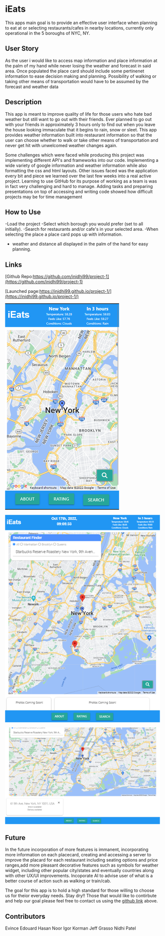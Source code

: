 # iEats
This apps main goal is to provide an effective user interface when planning to eat at or selecting restaurants/cafes in nearby locations, currently only operational in the 5 boroughs of NYC, NY. 

## User Story

As the user i would like to access map information and place information at the palm of my hand while never losing the weather and forecast in said area. 
Once populated the place card should include some pertinenet information to ease decision making and planning.
Possibility of walking or taking other means of transportation would have to be assumed by the forecast and weather data

## Description

This app is meant to improve quality of life for those users who hate bad weather but still want to go out with their friends. Ever planned to go out with your friends in approximately 3 hours only to find out when you leave the house looking immaculate that it begins to rain, snow or sleet. This app provides weather information built into restaurant information so that the user can choose whether to walk or take other means of transportation and never get hit with unwelcomed weather changes again.

Some challenges which were faced while producing this project was implementing different API's and frameworks into our code. Implementing a wide variety of google information and weather information while also formatting the css and html layouts. Other issues faced was the application every bit and piece we learned over the last few weeks into a real active project. Learning to use GitHub for its purpose of working as a team is was in fact very challenging and hard to manage. Adding tasks and preparing presentations on top of accessing and writing code showed how difficult projects may be for time management

## How to Use
-Load the project
-Select which borough you would prefer (set to all initially).
-Search for restaurants and/or cafe's in your selected area.
-When selecting the place a place card pops up with information.
- weather and distance all displayed in the palm of the hand for easy planning.

## Links
[Github Repo:https://github.com/inidhi99/project-1](https://github.com/inidhi99/project-1)

[Launched page:https://inidhi99.github.io/project-1/](https://inidhi99.github.io/project-1/)

![Phone](/assets/images/Readme%20images/Website.png)

![iPad](/assets/images/Readme%20images/iPad.png)

![PC](/assets/images/Readme%20images/PC.png)

## Future

In the future incorporation of more features is immanent, incorporating more information on each placecard, creating and accessing a server to improve the placard for each restaurant including seating options and price ranges,add more pleasant decorative features such as symbols for weather widget, including other popular city/states and eventually countries along with other UX/UI improvements. Incoporate AI to advise user of what is a better course of action such as walking or train/cab. 

The goal for this app is to hold a high standard for those willing to choose us for theior everyday needs. Stay dry!! Those that would like to contirbute and help our goal please feel free to contact us using the [github link](##Links) above.


## Contributors

Evince Edouard 
Hasan Noor 
Igor Korman 
Jeff Grasso 
Nidhi Patel 

